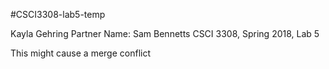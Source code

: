 
#CSCI3308-lab5-temp

Kayla Gehring
Partner Name: Sam Bennetts
CSCI 3308, Spring 2018, Lab 5

This might cause a merge conflict
